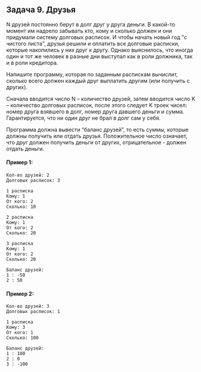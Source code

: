 ## Задача 9. Друзья
N друзей постоянно берут в долг друг у друга деньги. В какой-то момент им надоело забывать кто, кому и сколько должен и они придумали систему долговых расписок. И чтобы начать новый год "с чистого листа", друзья решили и оплатить все долговые расписки, которые накопились у них друг к другу. Однако выяснилось, что иногда один и тот же человек в разные дни выступал как в роли должника, так и в роли кредитора.

Напишите программу, которая по заданным распискам вычислит, сколько всего должен каждый друг выплатить другим (или получить с других).

Сначала вводится число N – количество друзей, затем вводится число K – количество долговых расписок, после этого следует K троек чисел: номер друга взявшего в долг, номер друга давшего деньги и сумма. Гарантируется, что ни один друг не брал в долг сам у себя.

Программа должна вывести “баланс друзей”, то есть суммы, которые должны получить или отдать друзья. Положительное число означает, что друг должен получить деньги от других, отрицательное - должен отдать деньги.


#### Пример 1:
```
Кол-во друзей: 2
Долговых расписок: 3

1 расписка
Кому: 1
От кого: 2
Сколько: 10

2 расписка
Кому: 1
От кого: 2
Сколько: 20

3 расписка
Кому: 1
От кого: 2
Сколько: 20

Баланс друзей:
1 : -50
2 : 50
```

#### Пример 2:
```
Кол-во друзей: 3
Долговых расписок: 1

1 расписка
Кому: 3
От кого: 1
Сколько: 100

Баланс друзей:
1 : 100
2 : 0
3 : -100

```